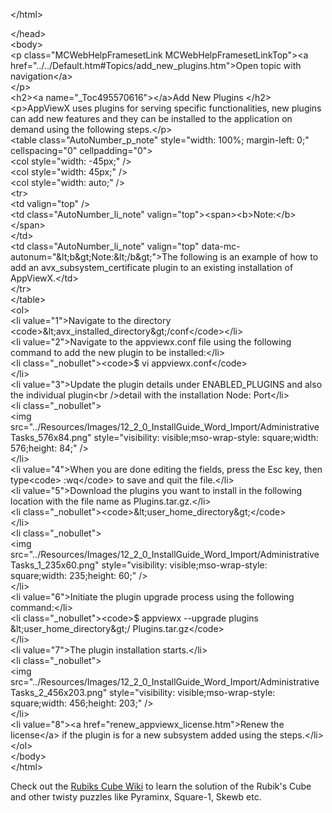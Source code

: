<p>&lt;/html&gt;</p>
<p>&lt;/head&gt;<br /> &lt;body&gt;<br /> &lt;p class="MCWebHelpFramesetLink MCWebHelpFramesetLinkTop"&gt;&lt;a href="../../Default.htm#Topics/add_new_plugins.htm"&gt;Open topic with navigation&lt;/a&gt;<br /> &lt;/p&gt;<br /> &lt;h2&gt;&lt;a name="_Toc495570616"&gt;&lt;/a&gt;Add New Plugins &lt;/h2&gt;<br /> &lt;p&gt;AppViewX uses plugins for serving specific functionalities, new plugins can add new features and they can be installed to the application on demand using the following steps.&lt;/p&gt;<br /> &lt;table class="AutoNumber_p_note" style="width: 100%; margin-left: 0;" cellspacing="0" cellpadding="0"&gt;<br /> &lt;col style="width: -45px;" /&gt;<br /> &lt;col style="width: 45px;" /&gt;<br /> &lt;col style="width: auto;" /&gt;<br /> &lt;tr&gt;<br /> &lt;td valign="top" /&gt;<br /> &lt;td class="AutoNumber_li_note" valign="top"&gt;&lt;span&gt;&lt;b&gt;Note:&lt;/b&gt;&lt;/span&gt;<br /> &lt;/td&gt;<br /> &lt;td class="AutoNumber_li_note" valign="top" data-mc-autonum="&amp;lt;b&amp;gt;Note:&amp;lt;/b&amp;gt;"&gt;The following is an example of how to add an avx_subsystem_certificate plugin to an existing installation of AppViewX.&lt;/td&gt;<br /> &lt;/tr&gt;<br /> &lt;/table&gt;<br /> &lt;ol&gt;<br /> &lt;li value="1"&gt;Navigate to the directory &lt;code&gt;&amp;lt;avx_installed_directory&amp;gt;/conf&lt;/code&gt;&lt;/li&gt;<br /> &lt;li value="2"&gt;Navigate to the appviewx.conf file using the following command to add the new plugin to be installed:&lt;/li&gt;<br /> &lt;li class="_nobullet"&gt;&lt;code&gt;$ vi appviewx.conf&lt;/code&gt;<br /> &lt;/li&gt;<br /> &lt;li value="3"&gt;Update the plugin details under ENABLED_PLUGINS and also the individual plugin&lt;br /&gt;detail with the installation Node: Port&lt;/li&gt;<br /> &lt;li class="_nobullet"&gt;<br /> &lt;img src="../Resources/Images/12_2_0_InstallGuide_Word_Import/Administrative Tasks_576x84.png" style="visibility: visible;mso-wrap-style: square;width: 576;height: 84;" /&gt;<br /> &lt;/li&gt;<br /> &lt;li value="4"&gt;When you are done editing the fields, press the Esc key, then type&lt;code&gt; :wq&lt;/code&gt; to save and quit the file.&lt;/li&gt;<br /> &lt;li value="5"&gt;Download the plugins you want to install in the following location with the file name as Plugins.tar.gz.&lt;/li&gt;<br /> &lt;li class="_nobullet"&gt;&lt;code&gt;&amp;lt;user_home_directory&amp;gt;&lt;/code&gt;<br /> &lt;/li&gt;<br /> &lt;li class="_nobullet"&gt;<br /> &lt;img src="../Resources/Images/12_2_0_InstallGuide_Word_Import/Administrative Tasks_1_235x60.png" style="visibility: visible;mso-wrap-style: square;width: 235;height: 60;" /&gt;<br /> &lt;/li&gt;<br /> &lt;li value="6"&gt;Initiate the plugin upgrade process using the following command:&lt;/li&gt;<br /> &lt;li class="_nobullet"&gt;&lt;code&gt;$ appviewx --upgrade plugins &amp;lt;user_home_directory&amp;gt;/ Plugins.tar.gz&lt;/code&gt;<br /> &lt;/li&gt;<br /> &lt;li value="7"&gt;The plugin installation starts.&lt;/li&gt;<br /> &lt;li class="_nobullet"&gt;<br /> &lt;img src="../Resources/Images/12_2_0_InstallGuide_Word_Import/Administrative Tasks_2_456x203.png" style="visibility: visible;mso-wrap-style: square;width: 456;height: 203;" /&gt;<br /> &lt;/li&gt;<br /> &lt;li value="8"&gt;&lt;a href="renew_appviewx_license.htm"&gt;Renew the license&lt;/a&gt; if the plugin is for a new subsystem added using the steps.&lt;/li&gt;<br /> &lt;/ol&gt;<br /> &lt;/body&gt;<br />&lt;/html&gt;</p>
<p>Check out the <a href="https://ruwix.com/">Rubiks Cube Wiki</a> to learn the solution of the Rubik's Cube and other twisty puzzles like Pyraminx, Square-1, Skewb etc.</p>
